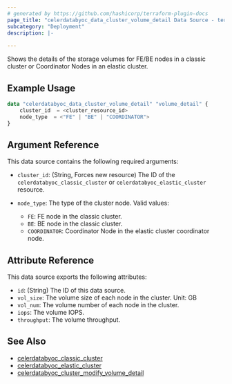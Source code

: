 ```yaml
---
# generated by https://github.com/hashicorp/terraform-plugin-docs
page_title: "celerdatabyoc_data_cluster_volume_detail Data Source - terraform-provider-celerdatabyoc"
subcategory: "Deployment"
description: |-
  
---
```


Shows the details of the storage volumes for FE/BE nodes in a classic cluster or Coordinator Nodes in an elastic cluster.

## Example Usage

```terraform
data "celerdatabyoc_data_cluster_volume_detail" "volume_detail" {
    cluster_id  = <cluster_resource_id>
    node_type  = <"FE" | "BE" | "COORDINATOR">
}
```

## Argument Reference

This data source contains the following required arguments:

- `cluster_id`: (String, Forces new resource) The ID of the `celerdatabyoc_classic_cluster` or `celerdatabyoc_elastic_cluster` resource.

- `node_type`: The type of the cluster node. Valid values:
  - `FE`: FE node in the classic cluster.
  - `BE`: BE node in the classic cluster.
  - `COORDINATOR`: Coordinator Node in the elastic cluster coordinator node.

## Attribute Reference

This data source exports the following attributes:

- `id`: (String) The ID of this data source.
- `vol_size`: The volume size of each node in the cluster. Unit: GB
- `vol_num`: The volume number of each node in the cluster.
- `iops`: The volume IOPS.
- `throughput`: The volume throughput.

## See Also

- [celerdatabyoc_classic_cluster](../resources/classic_cluster.md)
- [celerdatabyoc_elastic_cluster](../resources/elastic_cluster.md)
- [celerdatabyoc_cluster_modify_volume_detail](../resources/cluster_modify_volume_detail.md)
